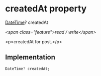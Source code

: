 


# createdAt property







[DateTime](https:api.flutter.dev/flutter/dart-core/DateTime-class.html)? createdAt
  
_\<span class="feature"\>read / write\</span\>_



\<p\>createdAt for post.\</p\>



## Implementation

```dart
DateTime? createdAt;
```







